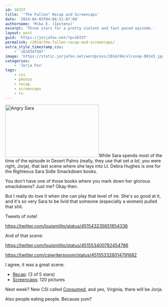 ```yaml
---
id: 10337
title: '"The Fallen" Recap and Screencaps'
date: '2014-04-03T04:08:51-07:00'
authorname: 'Mika E. (Ipstenu)'
excerpt: 'Three stars for a pretty violent and fast paced episode.'
layout: post
guid: 'https://jorjafox.net/?p=10337'
permalink: /2014/the-fallen-recap-and-screencaps/
astra_style_timestamp_css:
    - '1634347507'
image: 'https://static.jorjafox.net/wordpress/2014/04/vlcsnap-00143.jpg'
categories:
    - 'Jorja Fox'
tags:
    - csi
    - photos
    - recap
    - screencaps
    - tv
---
```


<img class="alignleft size-medium wp-image-10342" src="//jfo-static.net/wordpress/2014/04/vlcsnap-00143.jpg" alt="Angry Sara" width="300" height="168" />While Sara spends most of the time of the episode in Desert Palms (really, they use that set _a lot_, you were right, Jorja), that last scene where she lays into Lt. Debra Hughes is one for the Righteous Sara Sidle Smackdown books.

You don't have one of those books where you mark down her glorious smackdowns? Just me? Okay then.

But I really do love it when she can play that level of ire. She's so good at it, and it's so very Sara to be livid that someone (especially a women) pulled that shit.

Tweets of note!

https://twitter.com/louismilito/status/451543235651854336

And of that scene:

https://twitter.com/louismilito/status/451553400782454786

https://twitter.com/csiwritersroom/status/451553326014791682

I agree, it was a great scene.
<ul>
 	<li><a href="https://jorjafox.net/wiki/The_Fallen">Recap</a>: (3 of 5 stars)</li>
 	<li><a href="https://jorjafox.net/gallery/tv/csi/season14/19-fallen">Screencaps</a>: 120 pictures</li>
</ul>
Next week? New CSI called <a href="https://jorjafox.net/wiki/Consumed">Consumed</a>, and yes, Virginia, there will be Jorja.

Also people eating people. Because yum?
